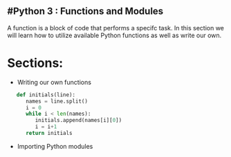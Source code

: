 #Python 3 : Functions and Modules
-----------------------

A function is a block of code that performs a specifc task. In this section we
will learn how to utilize available Python functions as well as write our own.

# Sections:

* Writing our own functions

```python
   def initials(line):
      names = line.split()
      i = 0 
      while i < len(names):
         initials.append(names[i][0])
         i = i+1
      return initials
```


* Importing Python modules
